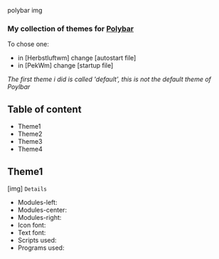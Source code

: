 polybar img

### My collection of themes for [Polybar](https://github.com/polybar/polybar)

To chose one:
+ in [Herbstluftwm] change [autostart file]
+ in [PekWm] change [startup file]

*The first theme i did is called 'default', this is not the default theme of Poylbar*


## Table of content
+ Theme1
+ Theme2
+ Theme3
+ Theme4

## Theme1
[img]
`Details`
+ Modules-left:
+ Modules-center:
+ Modules-right:
+ Icon font:
+ Text font:
+ Scripts used:
+ Programs used:
